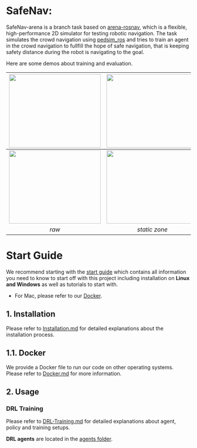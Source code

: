 
# SafeNav:
SafeNav-arena is a branch task based on [arena-rosnav](https://github.com/ignc-research/arena-rosnav/tree/local_planner_subgoalmode), which is a flexible, high-performance 2D simulator for testing robotic navigation.
The task simulates the crowd navigation using [pedsim_ros](https://github.com/srl-freiburg/pedsim_ros) and tries to train an agent in the crowd navigation to fullfill the hope of safe navigation, that is keeping  safety distance during the robot is navigating to the goal.

Here are some demos about training and evaluation.
 
| <img width="250" height="200" src="https://github.com/ignc-research/navsafe-arena/raw/master/img/raw_random.gif"> | <img width="250" height="200" src="https://github.com/ignc-research/navsafe-arena/raw/master/img/nz_random.gif"> | <img width="250" height="200" src="https://github.com/ignc-research/navsafe-arena/raw/master/img/dz_random.gif"> |
| :----------------------------------------------------------: | :-----------------------------------------------------: | :-----------------------------------------------------: |
| <img width="250" height="200" src="https://github.com/ignc-research/navsafe-arena/raw/master/img/raw.gif"> | <img width="250" height="200" src="https://github.com/ignc-research/navsafe-arena/raw/master/img/nz.gif"> | <img width="250" height="200" src="https://github.com/ignc-research/navsafe-arena/raw/master/img/dz.gif"> |
|                            *raw*                             |                      *static zone*                      |                     *dynamic zone*                      |


# Start Guide
We recommend starting with the [start guide](https://github.com/ignc-research/navsafe-arena/blob/local_planner_subgoalmode/docs/guide.md) which contains all information you need to know to start off with this project including installation on **Linux and Windows** as well as tutorials to start with. 

* For Mac, please refer to our [Docker](https://github.com/ignc-research/navsafe-arena/blob/local_planner_subgoalmode/docs/Docker.md).


## 1. Installation
Please refer to [Installation.md](docs/Installation.md) for detailed explanations about the installation process.

## 1.1. Docker
We provide a Docker file to run our code on other operating systems. Please refer to [Docker.md](docs/Docker.md) for more information.

## 2. Usage

### DRL Training

Please refer to [DRL-Training.md](docs/DRL-Training.md) for detailed explanations about agent, policy and training setups.

**DRL agents** are located in the [agents folder](https://github.com/ignc-research/navsafe-arena/tree/master/arena_navigation/arena_local_planner/learning_based/arena_local_planner_drl/agents).

